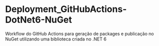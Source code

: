 # Deployment_GitHubActions-DotNet6-NuGet
Workflow do GitHub Actions para geração de packages e publicação no NuGet utilizando uma biblioteca criada no .NET 6
